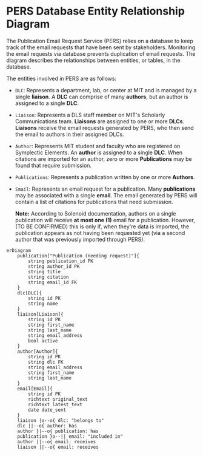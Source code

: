 # PERS Database Entity Relationship Diagram 

The Publication Email Request Service (PERS) relies on a database to keep track of the email requests that have been sent by stakeholders. Monitoring the email requests via database prevents duplication of email requests. The diagram describes the relationships between entities, or tables, in the database.

The entities involved in PERS are as follows:

* `DLC`: Represents a department, lab, or center at MIT and is managed by a single **liaison**. A **DLC** can comprise of many **authors**, but an author is assigned to a single **DLC**.
* `Liaison`: Represents a DLS staff member on MIT's Scholarly Communications team. **Liaisons** are assigned to one or more **DLCs**. **Liaisons** receive the email requests generated by PERS, who then send the email to authors in their assigned DLCs.
* `Author`: Represents MIT student and faculty who are registered on Symplectic Elements. An **author** is assigned to a single **DLC**. When citations are imported for an author, zero or more **Publications** may be found that require submission.
* `Publications`: Represents a publication written by one or more **Authors**.
* `Email`: Represents an email request for a publication. Many **publications** may be associated with a single **email**. The email generated by PERS will contain a list of citations for publications that need submission. 

   **Note:** According to Solenoid documentation, authors on a single publication will receive **at most one (1)** email for a publication. However, (TO BE CONFIRMED) this is only if, when they're data is imported, the publication appears as not having been requested yet (via a second author that was previously imported through PERS).

```mermaid
erDiagram
    publication["Publication (needing request)"]{
        string publication_id PK 
        string author_id PK
        string title
        string citation
        string email_id FK
    }
    dlc[DLC]{
        string id PK
        string name
    }
    liaison[Liaison]{
        string id PK
        string first_name
        string last_name
        string email_address
        bool active
    }
    author[Author]{
        string id PK
        string dlc FK
        string email_address
        string first_name
        string last_name
    }
    email[Email]{
        string id PK
        richtext original_text
        richtext latest_text
        date date_sent
    }
    liaison |o--o{ dlc: "belongs to"
    dlc ||--o{ author: has
    author }|--o{ publication: has
    publication }o--|| email: "included in"
    author ||--o{ email: receives
    liaison ||--o{ email: receives
```